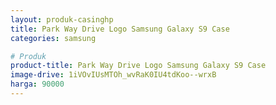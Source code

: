 ```yaml
---
layout: produk-casinghp
title: Park Way Drive Logo Samsung Galaxy S9 Case
categories: samsung

# Produk
product-title: Park Way Drive Logo Samsung Galaxy S9 Case
image-drive: 1iVOvIUsMTOh_wvRaK0IU4tdKoo--wrxB
harga: 90000
---
```

